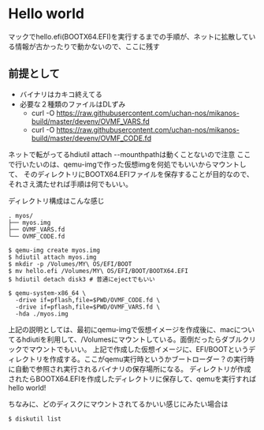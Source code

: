 # Hello world
マックでhello.efi(BOOTX64.EFI)を実行するまでの手順が、ネットに拡散している情報が古かったりで動かないので、ここに残す

## 前提として
- バイナリはカキコ終えてる
- 必要な２種類のファイルはDLずみ
  - curl -O https://raw.githubusercontent.com/uchan-nos/mikanos-build/master/devenv/OVMF_VARS.fd
  - curl -O https://raw.githubusercontent.com/uchan-nos/mikanos-build/master/devenv/OVMF_CODE.fd


>
ネットで転がってるhdiutil attach --mounthpathは動くことないので注意
ここで行いたいのは、qemu-imgで作った仮想imgを何処でもいいからマウントして、
そのディレクトリにBOOTX64.EFIファイルを保存することが目的なので、それさえ満たせれば手順は何でもいい。


ディレクトリ構成はこんな感じ
```
. myos/
├── myos.img
├── OVMF_VARS.fd
└── OVMF_CODE.fd
```



```terminal
$ qemu-img create myos.img 
$ hdiutil attach myos.img
$ mkdir -p /Volumes/MY\ OS/EFI/BOOT
$ mv hello.efi /Volumes/MY\ OS/EFI/BOOT/BOOTX64.EFI
$ hdiutil detach disk3 # 普通にejectでもいい

$ qemu-system-x86_64 \
  -drive if=pflash,file=$PWD/OVMF_CODE.fd \
  -drive if=pflash,file=$PWD/OVMF_VARS.fd \
  -hda ./myos.img
```

上記の説明としては、最初にqemu-imgで仮想イメージを作成後に、macについてるhdiutiを利用して、/Volumesにマウントしている。面倒だったらダブルクリックでマウントでもいい。
上記で作成した仮想イメージに、EFI/BOOTというディレクトリを作成する。ここがqemu実行時というかブートローダー？の実行時に自動で参照され実行されるバイナリの保存場所になる。
ディレクトリが作成されたらBOOTX64.EFIを作成したディレクトリに保存して、qemuを実行すればhello world!

ちなみに、どのディスクにマウントされてるかいい感じにみたい場合は
```terminal
$ diskutil list 
```

